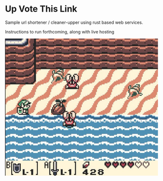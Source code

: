# Up Vote This Link

Sample url shortener / cleaner-upper using rust based web services.

Instructions to run forthcoming, along with live hosting

![it's link and he fights crabs](image.png)
